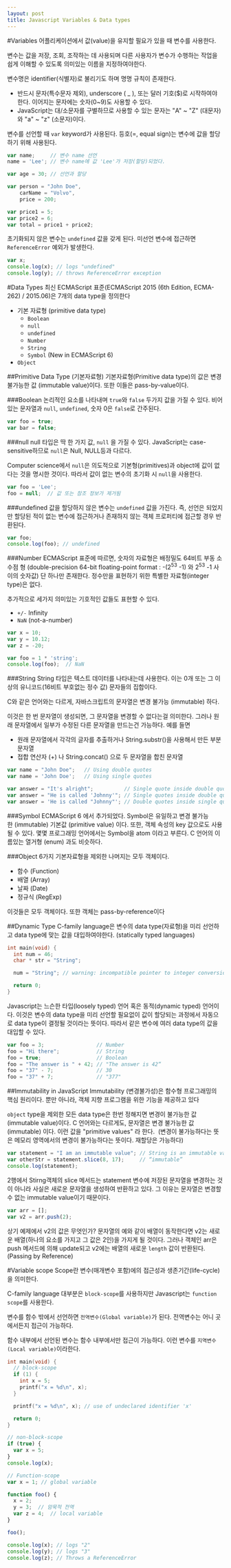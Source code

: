 ```yaml
---
layout: post
title: Javascript Variables & Data types
---
```


#Variables
어플리케이션에서 값(value)을 유지할 필요가 있을 때 변수를 사용한다.  

변수는 값을 저장, 조회, 조작하는 데 사용되며 다른 사용자가 변수가 수행하는 작업을 쉽게 이해할 수 있도록 의미있는 이름을 지정하여야한다.

변수명은 identifier(식별자)로 불리기도 하며 명명 규칙이 존재한다.
* 반드시 문자(특수문자 제외), underscore ( _ ), 또는 달러 기호($)로 시작하여야 한다. 이어지는 문자에는 숫자(0~9)도 사용할 수 있다.
* JavaScript는 대/소문자를 구별하므로 사용할 수 있는 문자는 "A" ~ "Z" (대문자)와 "a" ~ "z" (소문자)이다.

변수를 선언할 때 `var` keyword가 사용된다. 등호(=, equal sign)는 변수에 값을 할당하기 위해 사용된다.

```javascript
var name;     // 변수 name 선언
name = 'Lee'; // 변수 name에 값 'Lee'가 저장(할당)되었다.

var age = 30; // 선언과 할당

var person = "John Doe",
    carName = "Volvo",
    price = 200;

var price1 = 5;
var price2 = 6;
var total = price1 + price2;
```

초기화되지 않은 변수는 `undefined` 값을 갖게 된다. 미선언 변수에 접근하면 `ReferenceError` 예외가 발생한다.

```javascript
var x;
console.log(x); // logs "undefined"
console.log(y); // throws ReferenceError exception
```

#Data Types
최신 ECMAScript 표준(ECMAScript 2015 (6th Edition, ECMA-262) / 2015.06)은 7개의 data type을 정의한다
* 기본 자료형 (primitive data type)
  * `Boolean`
  * `null`
  * `undefined`
  * `Number`
  * `String`
  * `Symbol` (New in ECMAScript 6)
* `Object`

##Primitive Data Type (기본자료형)
기본자료형(Primitive data type)의 값은 변경 불가능한 값 (immutable value)이다. 또한 이들은 pass-by-value이다.

###Boolean
논리적인 요소를 나타내며 `true`와 `false` 두가지 값을 가질 수 있다. 비어있는 문자열과 `null`, `undefined`, 숫자 0은 `false`로 간주된다.

```javascript
var foo = true;
var bar = false;
```

###null
null 타입은 딱 한 가지 값, `null` 을 가질 수 있다. JavaScript는 case-sensitive하므로 `null`은 Null, NULL등과 다르다.

Computer science에서 `null`은 의도적으로 기본형(primitives)과 object에 값이 없다는 것을 명시한 것이다. 따라서 값이 없는 변수의 초기화 시 `null`을 사용한다.

```javascript
var foo = 'Lee';
foo = null;  // 값 또는 참조 정보가 제거됨
```

###undefined
값을 할당하지 않은 변수는 `undefined` 값을 가진다. 즉, 선언은 되었지만 할당된 적이 없는 변수에 접근하거나 존재하지 않는 객체 프로퍼티에 접근할 경우 반환된다.

```javascript
var foo;
console.log(foo); // undefined
```

###Number
ECMAScript 표준에 따르면, 숫자의 자료형은 배정밀도 64비트 부동 소수점 형 (double-precision 64-bit floating-point format : -(2<sup>53</sup> -1) 와 2<sup>53</sup> -1 사이의 숫자값) 단 하나만 존재한다. 정수만을 표현하기 위한 특별한 자료형(integer type)은 없다.

추가적으로 세가지 의미있는 기호적인 값들도 표현할 수 있다.
* `+/-` Infinity
* `NaN` (not-a-number)

```javascript
var x = 10;
var y = 10.12;
var z = -20;

var foo = 1 * 'string';
console.log(foo);  // NaN
```

###String
String 타입은 텍스트 데이터를 나타내는데 사용한다. 이는 0개 또는 그 이상의 유니코드(16비트 부호없는 정수 값) 문자들의 집합이다.

C와 같은 언어와는 다르게, 자바스크립트의 문자열은 변경 불가능 (immutable) 하다.

이것은 한 번 문자열이 생성되면, 그 문자열을 변경할 수 없다는걸 의미한다.
그러나 원래 문자열에서 일부가 수정된 다른 문자열을 만드는건 가능하다. 예를 들면
* 원래 문자열에서 각각의 글자를 추출하거나 String.substr()을 사용해서 만든 부분 문자열
* 접합 연산자 (+) 나 String.concat() 으로 두 문자열을 합친 문자열

```javascript
var name = "John Doe";   // Using double quotes
var name = 'John Doe';   // Using single quotes

var answer = "It's alright";          // Single quote inside double quotes
var answer = "He is called 'Johnny'"; // Single quotes inside double quotes
var answer = 'He is called "Johnny"'; // Double quotes inside single quotes
```

###Symbol
ECMAScript 6 에서 추가되었다. Symbol은 유일하고 변경 불가능한 (immutable) 기본값 (primitive value) 이다. 또한, 객체 속성의 key 값으로도 사용될 수 있다. 몇몇 프로그래밍 언어에서는 Symbol을 atom 이라고 부른다. C 언어의 이름있는 열거형 (enum) 과도 비슷하다.

###Object
6가지 기본자료형을 제외한 나머지는 모두 객체이다.

* 함수 (Function)
* 배열 (Array)
* 날짜 (Date)
* 정규식 (RegExp)

이것들은 모두 객체이다. 또한 객체는 pass-by-reference이다

##Dynamic Type
C-family language은 변수의 data type(자료형)을 미리 선언하고 data type에 맞는 값을 대입하여야한다. (statically typed languages)

```c
int main(void) {
  int num = 46;
  char * str = "String";

  num = "String"; // warning: incompatible pointer to integer conversion assigning to 'int' from 'char [7]'

  return 0;
}
```

Javascript는 느슨한 타입(loosely typed) 언어 혹은 동적(dynamic typed) 언어이다. 이것은 변수의 data type을 미리 선언할 필요없이 값이 할당되는 과정에서 자동으로 data type이 결정될 것이라는 뜻이다. 따라서 같은 변수에 여러 data type의 값을 대입할 수 있다.

```javascript
var foo = 3;                 // Number
foo = "Hi there";            // String
foo = true;                  // Boolean
foo = "The answer is " + 42; // "The answer is 42“
foo = "37" - 7;              // 30
foo = "37" + 7;              // "377"
```

##Immutability in JavaScript
Immutability (변경불가성)은 함수형 프로그래밍의 핵심 원리이다. 뿐만 아니라, 객체 지향 프로그램을 위한 기능을 제공하고 있다

`object` type을 제외한 모든 data type은 한번 정해지면 변경이 불가능한 값 (immutable value)이다.
C 언어와는 다르게도, 문자열은 변경 불가능한 값 (immutable) 이다. 이런 값을 "primitive values" 라 한다. 
(변경이 불가능하다는 뜻은 메모리 영역에서의 변경이 불가능하다는 뜻이다. 재할당은 가능하다)

```javascript
var statement = "I am an immutable value"; // String is an immutable value
var otherStr = statement.slice(8, 17);     // “immutable”
console.log(statement);                    
```

2행에서 Stirng객체의 slice 메서드는 statement 변수에 저장된 문자열을 변경하는 것이 아니라 사실은 새로운 문자열을 생성하여 반환하고 있다.
그 이유는 문자열은 변경할 수 없는 immutable value이기 때문이다.

```javascript
var arr = [];
var v2 = arr.push(2);
```

상기 예제에서 v2의 값은 무엇인가? 문자열의 예와 같이 배열이 동작한다면 v2는 새로운 배열(하나의 요소를 가지고 그 값은 2인)을 가지게 될 것이다. 그러나 객체인 arr은 push 메서드에 의해 update되고 v2에는 배열의 새로운 `length` 값이 반환된다. (Passing by Reference)


#Variable scope
Scope란 변수(매개변수 포함)에의 접근성과 생존기간(life-cycle)을 의미한다.

C-family language 대부분은 `block-scope`를 사용하지만 Javascript는 `function scope`를 사용한다.

변수를 함수 밖에서 선언하면 `전역변수(Global variable)`가 된다. 전역변수는 어니 곳에서든지 접근이 가능하다.

함수 내부에서 선언된 변수는 함수 내부에서만 접근이 가능하다. 이런 변수를 `지역변수(Local variable)`이라한다.

```c
int main(void) {
  // block-scope
  if (1) {
    int x = 5;
    printf("x = %d\n", x);
  }

  printf("x = %d\n", x); // use of undeclared identifier 'x'

  return 0;
}
```

```javascript
// non-block-scope
if (true) {
  var x = 5;
}
console.log(x);
```

```javascript
// Function-scope
var x = 1; // global variable

function foo() {
  x = 2;
  y = 3;  // 암묵적 전역
  var z = 4;  // local variable
}

foo();

console.log(x); // logs "2"
console.log(y); // logs "3"
console.log(z); // Throws a ReferenceError
```
